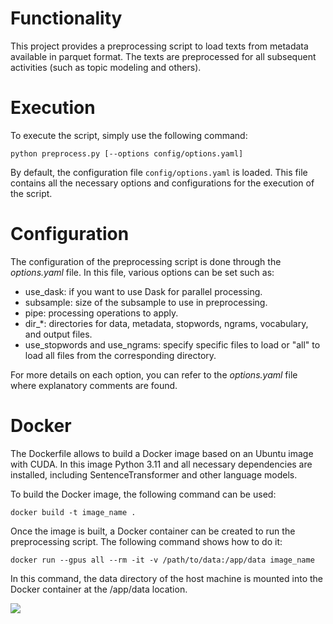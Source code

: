 # Functionality
This project provides a preprocessing script to load texts from metadata available in parquet format. The texts are preprocessed for all subsequent activities (such as topic modeling and others).

# Execution
To execute the script, simply use the following command:
```
python preprocess.py [--options config/options.yaml]
```

By default, the configuration file `config/options.yaml` is loaded. This file contains all the necessary options and configurations for the execution of the script.

# Configuration
The configuration of the preprocessing script is done through the _options.yaml_ file. In this file, various options can be set such as:

- use_dask: if you want to use Dask for parallel processing.
- subsample: size of the subsample to use in preprocessing.
- pipe: processing operations to apply.
- dir_*: directories for data, metadata, stopwords, ngrams, vocabulary, and output files.
- use_stopwords and use_ngrams: specify specific files to load or "all" to load all files from the corresponding directory.

For more details on each option, you can refer to the _options.yaml_ file where explanatory comments are found.

# Docker
The Dockerfile allows to build a Docker image based on an Ubuntu image with CUDA. In this image Python 3.11 and all necessary dependencies are installed, including SentenceTransformer and other language models.

To build the Docker image, the following command can be used:
```
docker build -t image_name .
```

Once the image is built, a Docker container can be created to run the preprocessing script. The following command shows how to do it:
```
docker run --gpus all --rm -it -v /path/to/data:/app/data image_name
```
In this command, the data directory of the host machine is mounted into the Docker container at the /app/data location.

[![](https://img.shields.io/badge/lang-es-red)](README.md)
